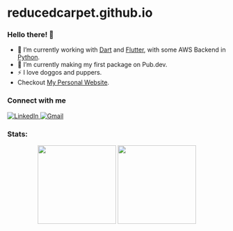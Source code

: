 # reducedcarpet.github.io

### Hello there! 👋

- 🔭 I’m currently working with [Dart](https://Dart.dev) and [Flutter](https://Flutter.dev), with
  some AWS Backend in [Python](https://www.python.org).
- 🌱 I’m currently making my first package on Pub.dev.
- ⚡ I love doggos and puppers.
- Checkout [My Personal Website](https://reducedcarpet.github.io/).

### Connect with me

<p align="left">
<a href="https://www.linkedin.com/in/michael-pike-154616a2/" target="_blank">
<img alt="LinkedIn" src="https://img.shields.io/badge/linkedin%20-%230077B5.svg?&style=for-the-badge&logo=linkedin&logoColor=white"/>
</a>
<a href="mailto:michaelcadenpike@gmail.com">
<img alt="Gmail" src="https://img.shields.io/badge/Gmail-D14836?style=for-the-badge&logo=gmail&logoColor=white" />
</a>
</p> 

### Stats:

<p align="center">
<img height="180em" src="https://github-readme-stats.vercel.app/api?username=reducedcarpet&show_icons=true&theme=github_light&hide_border=true&date_format=M%20j%5B%2C%20Y%5D&&count_private=false&include_all_commits=true" />

<img height="180em" src="https://github-readme-stats.vercel.app/api/top-langs/?username=reducedcarpet&theme=github_light&hide_border=true&date_format=M%20j%5B%2C%20Y%5D&hide=csharp,javascript,css&exclude_repo=LABMobile3DView&show_icons=true&hide_border=true&layout=compact&langs_count=8"/>
</p>
